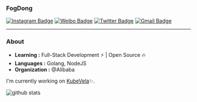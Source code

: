 ### FogDong

[![Instagram Badge](https://img.shields.io/badge/Instagram-kiriglu-pink)](https://www.instagram.com/kiriglu) [![Weibo Badge](https://img.shields.io/badge/Weibo-FogDong-red)](https://weibo.com/wuwuglu)  [![Twitter Badge](https://img.shields.io/badge/-FogDong-1ca0f1?style=flat-square&logo=twitter&logoColor=white&link=https://twitter.com/fog_glutamine)](https://twitter.com/fog_glutamine)  [![Gmail Badge](https://img.shields.io/badge/-wuwuglu19@gmail.com-c14438?style=flat-square&logo=Gmail&logoColor=white&link=mailto:wuwuglu19@gmail.com)](mailto:wuwuglu19@gmail.com)

***

### About

-  **Learning :** Full-Stack Development :zap: | Open Source :fire:	
-  **Languages :** Golang, NodeJS
-  **Organization :** @Alibaba

I'm currently working on [KubeVela](https://github.com/oam-dev/kubevela):sparkles:.


![github stats](https://github-readme-stats.vercel.app/api?username=FogDong&show_icons=true&title_color=fff&icon_color=79ff97&text_color=9f9f9f&bg_color=151515)


